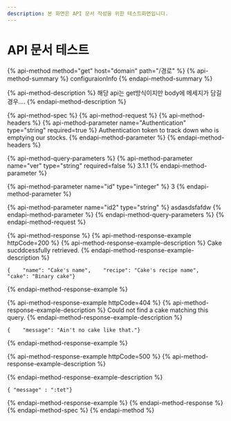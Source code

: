 ```yaml
---
description: 본 화면은 API 문서 작성을 위한 테스트화면입니다.
---
```


# API 문서 테스트



{% api-method method="get" host="domain" path="/경로" %}
{% api-method-summary %}
configuraionInfo
{% endapi-method-summary %}

{% api-method-description %}
해당 api는 get방식이지만 body에 메세지가 담길경우....
{% endapi-method-description %}

{% api-method-spec %}
{% api-method-request %}
{% api-method-headers %}
{% api-method-parameter name="Authentication" type="string" required=true %}
Authentication token to track down who is emptying our stocks.
{% endapi-method-parameter %}
{% endapi-method-headers %}

{% api-method-query-parameters %}
{% api-method-parameter name="ver" type="string" required=false %}
3.1.1
{% endapi-method-parameter %}

{% api-method-parameter name="id" type="integer" %}
3
{% endapi-method-parameter %}

{% api-method-parameter name="id2" type="string" %}
asdasdsfafdw
{% endapi-method-parameter %}
{% endapi-method-query-parameters %}
{% endapi-method-request %}

{% api-method-response %}
{% api-method-response-example httpCode=200 %}
{% api-method-response-example-description %}
Cake sucddcessfully retrieved.
{% endapi-method-response-example-description %}

```text
{    "name": "Cake's name",    "recipe": "Cake's recipe name",    "cake": "Binary cake"}
```
{% endapi-method-response-example %}

{% api-method-response-example httpCode=404 %}
{% api-method-response-example-description %}
Could not find a cake matching this query.
{% endapi-method-response-example-description %}

```text
{    "message": "Ain't no cake like that."}
```
{% endapi-method-response-example %}

{% api-method-response-example httpCode=500 %}
{% api-method-response-example-description %}

{% endapi-method-response-example-description %}

```
{ "message" : ":tet"}
```
{% endapi-method-response-example %}
{% endapi-method-response %}
{% endapi-method-spec %}
{% endapi-method %}

